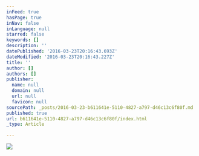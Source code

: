 ```yaml
---
inFeed: true
hasPage: true
inNav: false
inLanguage: null
starred: false
keywords: []
description: ''
datePublished: '2016-03-23T20:16:43.693Z'
dateModified: '2016-03-23T20:16:43.227Z'
title: ''
author: []
authors: []
publisher:
  name: null
  domain: null
  url: null
  favicon: null
sourcePath: _posts/2016-03-23-b611641e-5110-4827-a797-d46c13c6f80f.md
published: true
url: b611641e-5110-4827-a797-d46c13c6f80f/index.html
_type: Article

---
```

![](https://the-grid-user-content.s3-us-west-2.amazonaws.com/b47e5a98-21ec-4724-9804-389241ab22a8.gif)